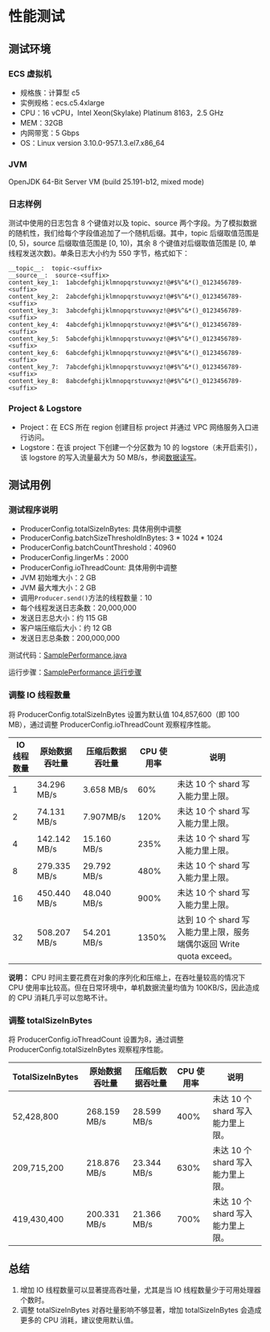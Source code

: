 # 性能测试

## 测试环境
### ECS 虚拟机
* 规格族：计算型 c5 
* 实例规格：ecs.c5.4xlarge
* CPU：16 vCPU，Intel Xeon(Skylake) Platinum 8163，2.5 GHz
* MEM：32GB
* 内网带宽：5 Gbps
* OS：Linux version 3.10.0-957.1.3.el7.x86_64

### JVM
OpenJDK 64-Bit Server VM (build 25.191-b12, mixed mode)

### 日志样例
测试中使用的日志包含 8 个键值对以及 topic、source 两个字段。为了模拟数据的随机性，我们给每个字段值追加了一个随机后缀。其中，topic 后缀取值范围是 \[0, 5)，source 后缀取值范围是 \[0, 10)，其余 8 个键值对后缀取值范围是 \[0, 单线程发送次数)。单条日志大小约为 550 字节，格式如下：
``` 
__topic__:  topic-<suffix>  
__source__:  source-<suffix>
content_key_1:  1abcdefghijklmnopqrstuvwxyz!@#$%^&*()_0123456789-<suffix>
content_key_2:  2abcdefghijklmnopqrstuvwxyz!@#$%^&*()_0123456789-<suffix>
content_key_3:  3abcdefghijklmnopqrstuvwxyz!@#$%^&*()_0123456789-<suffix>
content_key_4:  4abcdefghijklmnopqrstuvwxyz!@#$%^&*()_0123456789-<suffix>
content_key_5:  5abcdefghijklmnopqrstuvwxyz!@#$%^&*()_0123456789-<suffix>  
content_key_6:  6abcdefghijklmnopqrstuvwxyz!@#$%^&*()_0123456789-<suffix>  
content_key_7:  7abcdefghijklmnopqrstuvwxyz!@#$%^&*()_0123456789-<suffix>  
content_key_8:  8abcdefghijklmnopqrstuvwxyz!@#$%^&*()_0123456789-<suffix>  
```

### Project & Logstore
* Project：在 ECS 所在 region 创建目标 project 并通过 VPC 网络服务入口进行访问。
* Logstore：在该 project 下创建一个分区数为 10 的 logstore（未开启索引），该 logstore 的写入流量最大为 50 MB/s，参阅[数据读写](https://help.aliyun.com/document_detail/92571.html)。

## 测试用例

### 测试程序说明
* ProducerConfig.totalSizeInBytes: 具体用例中调整
* ProducerConfig.batchSizeThresholdInBytes: 3 \* 1024 \* 1024
* ProducerConfig.batchCountThreshold：40960
* ProducerConfig.lingerMs：2000
* ProducerConfig.ioThreadCount: 具体用例中调整
* JVM 初始堆大小：2 GB
* JVM 最大堆大小：2 GB
* 调用`Producer.send()`方法的线程数量：10
* 每个线程发送日志条数：20,000,000
* 发送日志总大小：约 115 GB
* 客户端压缩后大小：约 12 GB
* 发送日志总条数：200,000,000

测试代码：[SamplePerformance.java](https://github.com/aliyun/aliyun-log-producer-sample/blob/master/src/main/java/com/aliyun/openservices/aliyun/log/producer/sample/SamplePerformance.java)

运行步骤：[SamplePerformance 运行步骤
](https://github.com/aliyun/aliyun-log-producer-sample/blob/master/PERF_README_CN.md)

### 调整 IO 线程数量
将 ProducerConfig.totalSizeInBytes 设置为默认值 104,857,600（即 100 MB），通过调整 ProducerConfig.ioThreadCount 观察程序性能。

| IO 线程数量 | 原始数据吞吐量 | 压缩后数据吞吐量 | CPU 使用率 | 说明 |
| -------- | -------- | -------- | -------- | -------- |
| 1 | 34.296 MB/s | 3.658 MB/s | 60% | 未达 10 个 shard 写入能力里上限。 |
| 2 | 74.131 MB/s | 7.907MB/s | 120% | 未达 10 个 shard 写入能力里上限。 |
| 4 | 142.142 MB/s | 15.160 MB/s | 235% | 未达 10 个 shard 写入能力里上限。 |
| 8 | 279.335 MB/s | 29.792 MB/s | 480% | 未达 10 个 shard 写入能力里上限。 |
| 16 | 450.440 MB/s | 48.040 MB/s | 900% | 未达 10 个 shard 写入能力里上限。 |
| 32 | 508.207 MB/s | 54.201 MB/s | 1350% | 达到 10 个 shard 写入能力里上限，服务端偶尔返回 Write quota exceed。 |

**说明：** CPU 时间主要花费在对象的序列化和压缩上，在吞吐量较高的情况下 CPU 使用率比较高。但在日常环境中，单机数据流量均值为 100KB/S，因此造成的 CPU 消耗几乎可以忽略不计。

### 调整 totalSizeInBytes
将 ProducerConfig.ioThreadCount 设置为8，通过调整 ProducerConfig.totalSizeInBytes 观察程序性能。

| TotalSizeInBytes | 原始数据吞吐量 | 压缩后数据吞吐量 | CPU 使用率 | 说明 |
| -------- | -------- | -------- | -------- | -------- |
| 52,428,800 | 268.159 MB/s | 28.599 MB/s | 400% | 未达 10 个 shard 写入能力里上限。 |
| 209,715,200 | 218.876 MB/s | 23.344 MB/s | 630% | 未达 10 个 shard 写入能力里上限。 |
| 419,430,400 | 200.331 MB/s | 21.366 MB/s | 700% | 未达 10 个 shard 写入能力里上限。 |

## 总结
1. 增加 IO 线程数量可以显著提高吞吐量，尤其是当 IO 线程数量少于可用处理器个数时。
2. 调整 totalSizeInBytes 对吞吐量影响不够显著，增加 totalSizeInBytes 会造成更多的 CPU 消耗，建议使用默认值。

